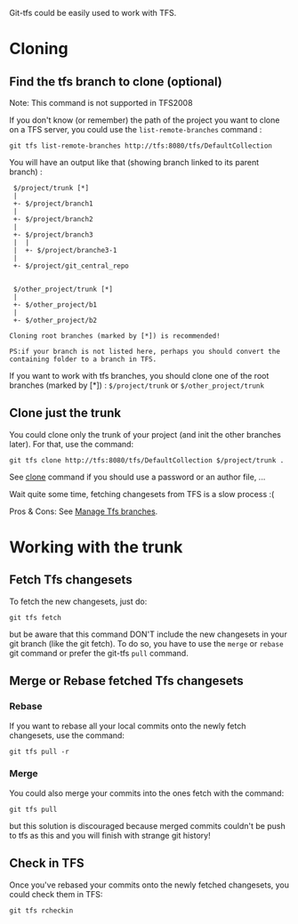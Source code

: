 Git-tfs could be easily used to work with TFS.

# Cloning

## Find the tfs branch to clone (optional)

Note: This command is not supported in TFS2008

If you don't know (or remember) the path of the project you want to clone on a TFS server,
 you could use the `list-remote-branches` command :

    git tfs list-remote-branches http://tfs:8080/tfs/DefaultCollection

You will have an output like that (showing branch linked to its parent branch) :
 	
     $/project/trunk [*]
     |
     +- $/project/branch1
     |
     +- $/project/branch2
     |
     +- $/project/branch3
     |  |
     |  +- $/project/branche3-1
     |
     +- $/project/git_central_repo
    
    
     $/other_project/trunk [*]
     |
     +- $/other_project/b1
     |
     +- $/other_project/b2
    
    Cloning root branches (marked by [*]) is recommended!
    
    PS:if your branch is not listed here, perhaps you should convert the containing folder to a branch in TFS.

If you want to work with tfs branches, you should clone one of the root branches (marked by [*]) : 
`$/project/trunk` or `$/other_project/trunk`
	
## Clone just the trunk

You could clone only the trunk of your project (and init the other branches later).
For that, use the command:

    git tfs clone http://tfs:8080/tfs/DefaultCollection $/project/trunk .

See [clone](../commands/clone.md) command if you should use a password or an author file, ...

Wait quite some time, fetching changesets from TFS is a slow process :(

Pros & Cons: See [Manage Tfs branches](manage_tfs_branches.md).
 
# Working with the trunk

## Fetch Tfs changesets

To fetch the new changesets, just do:

    git tfs fetch

but be aware that this command DON'T include the new changesets in your git branch (like the git fetch).
To do so, you have to use the `merge` or `rebase` git command or prefer the git-tfs `pull` command.

## Merge or Rebase fetched Tfs changesets

### Rebase

If you want to rebase all your local commits onto the newly fetch changesets, use the command:

    git tfs pull -r

### Merge
 
You could also merge your commits into the ones fetch with the command:

    git tfs pull

but this solution is discouraged because merged commits couldn't be push to tfs as this and you will finish with strange git history!

## Check in TFS

Once you've rebased your commits onto the newly fetched changesets, you could check them in TFS:

    git tfs rcheckin
